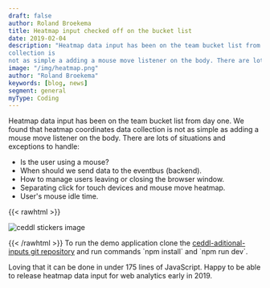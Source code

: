 ```yaml
---
draft: false
author: Roland Broekema
title: Heatmap input checked off on the bucket list
date: 2019-02-04
description: "Heatmap data input has been on the team bucket list from day one. We found that heatmap coordinates data
collection is
not as simple a adding a mouse move listener on the body. There are lots of situations and exceptions to handle."
image: "/img/heatmap.png"
author: "Roland Broekema"
keywords: [blog, news]
segment: general
myType: Coding
---
```


Heatmap data input has been on the team bucket list from day one. We found that heatmap coordinates data collection is
not as simple as adding a mouse move listener on the body. There are lots of situations and exceptions to handle:

* Is the user using a mouse?
* When should we send data to the eventbus (backend).
* How to manage users leaving or closing the browser window.
* Separating click for touch devices and mouse move heatmap.
* User's mouse idle time.

{{< rawhtml >}}
<p><img src="/img/heatmap.png" alt="ceddl stickers image"></p>
{{< /rawhtml >}}
To run the demo application clone the <a href="https://github.com/ceddl/ceddl-aditional-inputs">ceddl-aditional-inputs
git repository</a> and run commands `npm install` and `npm run dev`.

Loving that it can be done in under 175 lines of JavaScript. Happy to be able to release heatmap data input for web
analytics early in 2019.
